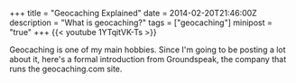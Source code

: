 +++
title = "Geocaching Explained"
date = 2014-02-20T21:46:00Z
description = "What is geocaching?"
tags = ["geocaching"]
minipost = "true"
+++
{{< youtube 1YTqitVK-Ts >}}

Geocaching is one of my main hobbies. Since I'm going to be posting a lot about it, here's a formal introduction from Groundspeak, the company that runs the geocaching.com site.
